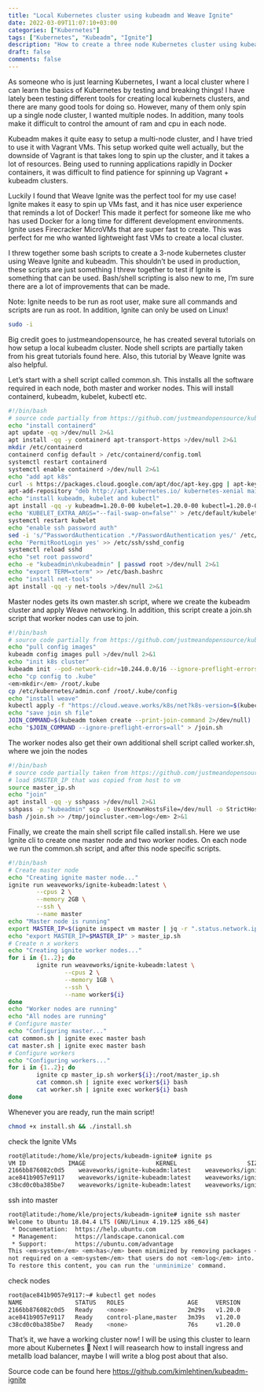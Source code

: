 ```yaml
---
title: "Local Kubernetes cluster using kubeadm and Weave Ignite"
date: 2022-03-09T11:07:10+03:00
categories: ["Kubernetes"]
tags: ["Kubernetes", "Kubeadm", "Ignite"]
description: "How to create a three node Kubernetes cluster using kubeadm and Weave Ignite firecracker VMs"
draft: false
comments: false
---
```


As someone who is just learning Kubernetes, I want a local cluster where I can learn the basics of Kubernetes by testing and breaking things! I have lately been testing different tools for creating local kubernets clusters, and there are many good tools for doing so. However, many of them only spin up a single node cluster, I wanted multiple nodes. In addition, many tools make it difficult to control the amount of ram and cpu in each node.

Kubeadm makes it quite easy to setup a multi-node cluster, and I have tried to use it with Vagrant VMs. This setup worked quite well actually, but the downside of Vagrant is that takes long to spin up the cluster, and it takes a lot of resources. Being used to running applications rapidly in Docker containers, it was difficult to find patience for spinning up Vagrant + kubeadm clusters.

Luckily I found that Weave Ignite was the perfect tool for my use case! Ignite makes it easy to spin up VMs fast, and it has nice user experience that reminds a lot of Docker! This made it perfect for someone like me who has used Docker for a long time for different development environments. Ignite uses Firecracker MicroVMs that are super fast to create. This was perfect for me who wanted lightweight fast VMs to create a local cluster.

I threw together some bash scripts to create a 3-node kubernetes cluster using Weave Ignite and kubeadm. This shouldn’t be used in production, these scripts are just something I threw together to test if Ignite is something that can be used. Bash/shell scripting is also new to me, I’m sure there are a lot of improvements that can be made.

Note: Ignite needs to be run as root user, make sure all commands and scripts are run as root. In addition, Ignite can only be used on Linux!

```bash
sudo -i
```

Big credit goes to justmeandopensource, he has created several tutorials on how setup a local kubeadm cluster. Node shell scripts are partially taken from his great tutorials found here. Also, this tutorial by Weave Ignite was also helpful.

Let’s start with a shell script called common.sh. This installs all the software required in each node, both master and worker nodes. This will install containerd, kubeadm, kubelet, kubectl etc.

```bash
#!/bin/bash
# source code partially from https://github.com/justmeandopensource/kubernetes
echo "install containerd"
apt update -qq >/dev/null 2>&1
apt install -qq -y containerd apt-transport-https >/dev/null 2>&1
mkdir /etc/containerd
containerd config default > /etc/containerd/config.toml
systemctl restart containerd
systemctl enable containerd >/dev/null 2>&1
echo "add apt k8s"
curl -s https://packages.cloud.google.com/apt/doc/apt-key.gpg | apt-key add - >/dev/null 2>&1
apt-add-repository "deb http://apt.kubernetes.io/ kubernetes-xenial main" >/dev/null 2>&1
echo "install kubeadm, kubelet and kubectl"
apt install -qq -y kubeadm=1.20.0-00 kubelet=1.20.0-00 kubectl=1.20.0-00 >/dev/null 2>&1
echo 'KUBELET_EXTRA_ARGS="--fail-swap-on=false"' > /etc/default/kubelet
systemctl restart kubelet
echo "enable ssh password auth"
sed -i 's/^PasswordAuthentication .*/PasswordAuthentication yes/' /etc/ssh/sshd_config
echo 'PermitRootLogin yes' >> /etc/ssh/sshd_config
systemctl reload sshd
echo "set root password"
echo -e "kubeadmin\nkubeadmin" | passwd root >/dev/null 2>&1
echo "export TERM=xterm" >> /etc/bash.bashrc
echo "install net-tools"
apt install -qq -y net-tools >/dev/null 2>&1
```

Master nodes gets its own master.sh script, where we create the kubeadm cluster and apply Weave networking. In addition, this script create a join.sh script that worker nodes can use to join.

```bash
#!/bin/bash
# source code partially from https://github.com/justmeandopensource/kubernetes
echo "pull config images"
kubeadm config images pull >/dev/null 2>&1
echo "init k8s cluster"
kubeadm init --pod-network-cidr=10.244.0.0/16 --ignore-preflight-errors=all >> /root/kubeinit.<em>log</em> 2>&1
echo "cp config to .kube"
<em>mkdir</em> /root/.kube
cp /etc/kubernetes/admin.conf /root/.kube/config  
echo "install weave"
kubectl apply -f "https://cloud.weave.works/k8s/net?k8s-version=$(kubectl version | base64 | tr -d '\n')"
echo "save join sh file"
JOIN_COMMAND=$(kubeadm token create --print-join-command 2>/dev/null) 
echo "$JOIN_COMMAND --ignore-preflight-errors=all" > /join.sh
```

The worker nodes also get their own additional shell script called worker.sh, where we join the nodes

```bash
#!/bin/bash
# source code partially taken from https://github.com/justmeandopensource/kubernetes
# load $MASTER_IP that was copied from host to vm
source master_ip.sh
echo "join"
apt install -qq -y sshpass >/dev/null 2>&1
sshpass -p "kubeadmin" scp -o UserKnownHostsFile=/dev/null -o StrictHostKeyChecking=no $MASTER_IP:/join.sh /join.sh 2>/tmp/joincluster.<em>log</em>
bash /join.sh >> /tmp/joincluster.<em>log</em> 2>&1
```

Finally, we create the main shell script file called install.sh. Here we use Ignite cli to create one master node and two worker nodes. On each node we run the common.sh script, and after this node specific scripts.

```bash
#!/bin/bash
# Create master node
echo "Creating ignite master node..."
ignite run weaveworks/ignite-kubeadm:latest \
        --cpus 2 \
        --memory 2GB \
        --ssh \
        --name master
echo "Master node is running"
export MASTER_IP=$(ignite inspect vm master | jq -r ".status.network.ipAddresses[0]")
echo "export MASTER_IP=$MASTER_IP" > master_ip.sh
# Create n x workers 
echo "Creating ignite worker nodes..."
for i in {1..2}; do
        ignite run weaveworks/ignite-kubeadm:latest \
                --cpus 2 \
                --memory 1GB \
                --ssh \
                --name worker${i}
done
echo "Worker nodes are running"
echo "All nodes are running"
# Configure master
echo "Configuring master..."
cat common.sh | ignite exec master bash
cat master.sh | ignite exec master bash
# Configure workers
echo "Configuring workers..."
for i in {1..2}; do
        ignite cp master_ip.sh worker${i}:/root/master_ip.sh
        cat common.sh | ignite exec worker${i} bash
        cat worker.sh | ignite exec worker${i} bash
done
```

Whenever you are ready, run the main script!

```bash
chmod +x install.sh && ./install.sh
```

check the Ignite VMs

```bash
root@latitude:/home/kle/projects/kubeadm-ignite# ignite ps
VM ID            IMAGE                    KERNEL                    SIZE    CPUS    MEMORY        CREATED        STATUS        IPS        PORTS    NAME
2166bb876082c0d5    weaveworks/ignite-kubeadm:latest    weaveworks/ignite-kernel:4.19.1254.0 GB    2    1024.0 MB    6m9s ago    Up 6m9s        10.61.0.42        worker1
ace841b9057e9117    weaveworks/ignite-kubeadm:latest    weaveworks/ignite-kernel:4.19.1254.0 GB    2    2.0 GB        6m14s ago    Up 6m14s    10.61.0.41        master
c38cd0c0ba385be7    weaveworks/ignite-kubeadm:latest    weaveworks/ignite-kernel:4.19.1254.0 GB    2    1024.0 MB    6m5s ago    Up 6m5s        10.61.0.43        worker2
```

ssh into master

```bash
root@latitude:/home/kle/projects/kubeadm-ignite# ignite ssh master
Welcome to Ubuntu 18.04.4 LTS (GNU/Linux 4.19.125 x86_64)
 * Documentation:  https://help.ubuntu.com
 * Management:     https://landscape.canonical.com
 * Support:        https://ubuntu.com/advantage
This <em>system</em> <em>has</em> been minimized by removing packages <em>and</em> content that are
not required on a <em>system</em> that users do not <em>log</em> into.
To restore this content, you can run the 'unminimize' command.
```

check nodes

```bash
root@ace841b9057e9117:~# kubectl get nodes
NAME               STATUS   ROLES                  AGE     VERSION
2166bb876082c0d5   Ready    <none>                 2m29s   v1.20.0
ace841b9057e9117   Ready    control-plane,master   3m39s   v1.20.0
c38cd0c0ba385be7   Ready    <none>                 76s     v1.20.0
```

That’s it, we have a working cluster now! I will be using this cluster to learn more about Kubernetes 🙂 Next I will reasearch how to install ingress and metallb load balancer, maybe I will write a blog post about that also.

Source code can be found here <a href="https://github.com/kimlehtinen/kubeadm-ignite" target="_blank">https://github.com/kimlehtinen/kubeadm-ignite</a>
